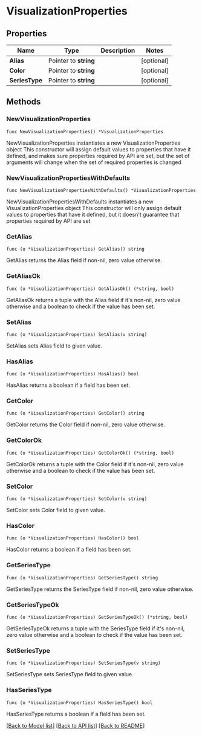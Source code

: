 # VisualizationProperties

## Properties

Name | Type | Description | Notes
------------ | ------------- | ------------- | -------------
**Alias** | Pointer to **string** |  | [optional] 
**Color** | Pointer to **string** |  | [optional] 
**SeriesType** | Pointer to **string** |  | [optional] 

## Methods

### NewVisualizationProperties

`func NewVisualizationProperties() *VisualizationProperties`

NewVisualizationProperties instantiates a new VisualizationProperties object
This constructor will assign default values to properties that have it defined,
and makes sure properties required by API are set, but the set of arguments
will change when the set of required properties is changed

### NewVisualizationPropertiesWithDefaults

`func NewVisualizationPropertiesWithDefaults() *VisualizationProperties`

NewVisualizationPropertiesWithDefaults instantiates a new VisualizationProperties object
This constructor will only assign default values to properties that have it defined,
but it doesn't guarantee that properties required by API are set

### GetAlias

`func (o *VisualizationProperties) GetAlias() string`

GetAlias returns the Alias field if non-nil, zero value otherwise.

### GetAliasOk

`func (o *VisualizationProperties) GetAliasOk() (*string, bool)`

GetAliasOk returns a tuple with the Alias field if it's non-nil, zero value otherwise
and a boolean to check if the value has been set.

### SetAlias

`func (o *VisualizationProperties) SetAlias(v string)`

SetAlias sets Alias field to given value.

### HasAlias

`func (o *VisualizationProperties) HasAlias() bool`

HasAlias returns a boolean if a field has been set.

### GetColor

`func (o *VisualizationProperties) GetColor() string`

GetColor returns the Color field if non-nil, zero value otherwise.

### GetColorOk

`func (o *VisualizationProperties) GetColorOk() (*string, bool)`

GetColorOk returns a tuple with the Color field if it's non-nil, zero value otherwise
and a boolean to check if the value has been set.

### SetColor

`func (o *VisualizationProperties) SetColor(v string)`

SetColor sets Color field to given value.

### HasColor

`func (o *VisualizationProperties) HasColor() bool`

HasColor returns a boolean if a field has been set.

### GetSeriesType

`func (o *VisualizationProperties) GetSeriesType() string`

GetSeriesType returns the SeriesType field if non-nil, zero value otherwise.

### GetSeriesTypeOk

`func (o *VisualizationProperties) GetSeriesTypeOk() (*string, bool)`

GetSeriesTypeOk returns a tuple with the SeriesType field if it's non-nil, zero value otherwise
and a boolean to check if the value has been set.

### SetSeriesType

`func (o *VisualizationProperties) SetSeriesType(v string)`

SetSeriesType sets SeriesType field to given value.

### HasSeriesType

`func (o *VisualizationProperties) HasSeriesType() bool`

HasSeriesType returns a boolean if a field has been set.


[[Back to Model list]](../README.md#documentation-for-models) [[Back to API list]](../README.md#documentation-for-api-endpoints) [[Back to README]](../README.md)



